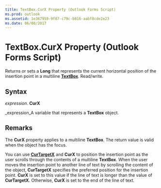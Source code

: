 ```yaml
---
title: TextBox.CurX Property (Outlook Forms Script)
ms.prod: outlook
ms.assetid: 1e367959-9f87-c79c-b816-aabf8cde2e23
ms.date: 06/08/2017
---
```



# TextBox.CurX Property (Outlook Forms Script)

Returns or sets a  **Long** that represents the current horizontal position of the insertion point in a multiline **[TextBox](Outlook.textbox.md)**. Read/write.


## Syntax

 _expression_. **CurX**

 _expression_A variable that represents a  **TextBox** object.


## Remarks

The  **CurX** property applies to a multiline **TextBox**. The return value is valid when the object has the focus.

You can use  **[CurTargetX](Outlook.textbox.curtargetx.md)** and **CurX** to position the insertion point as the user scrolls through the contents of a multiline **TextBox**. When the user moves the insertion point to another line of text by scrolling the content of the object,  **CurTargetX** specifies the preferred position for the insertion point. **CurX** is set to this value if the line of text is longer than the value of **CurTargetX**. Otherwise,  **CurX** is set to the end of the line of text.



